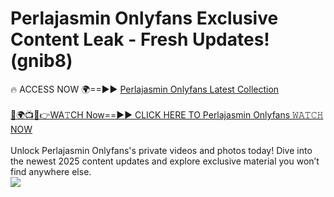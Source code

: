 # Perlajasmin Onlyfans Exclusive Content Leak - Fresh Updates! (gnib8)

🔥 ACCESS NOW 🌍==►► <a href="https://tinyurl.com/kvy9nzfs" rel="nofollow">Perlajasmin Onlyfans Latest Collection</a>
<br><br>
[🔴🌍📺📱👉WA𝚃CH Now==►► CLICK HERE TO Perlajasmin Onlyfans 𝚆𝙰𝚃𝙲𝙷 NOW](https://tinyurl.com/kvy9nzfs)
<br><br>
Unlock Perlajasmin Onlyfans's private videos and photos today! Dive into the newest 2025 content updates and explore exclusive material you won’t find anywhere else.
<br>
<a href="https://tinyurl.com/kvy9nzfs" rel="nofollow" data-target="animated-image.originalLink"><img src="https://camo.githubusercontent.com/8a4f000d20f83aca3bf7ec5f350d767afa0574a8a352519fd8cfa583a6f93a33/68747470733a2f2f692e696d6775722e636f6d2f644a486b345a712e676966" data-canonical-src="https://i.imgur.com/dJHk4Zq.gif" style="max-width: 100%; display: inline-block;" data-target="animated-image.originalImage"></a>
<br>
